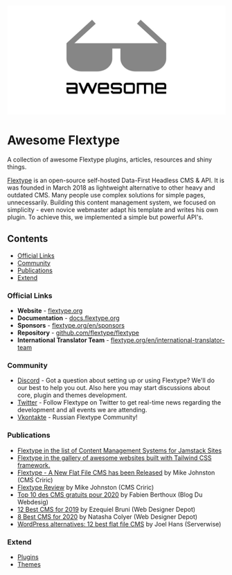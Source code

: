 ![Awesome Flextype](awesome-flextype.jpg)
# Awesome Flextype
A collection of awesome Flextype plugins, articles, resources and shiny things.

[Flextype](https://flextype.org) is an open-source self-hosted Data-First Headless CMS & API. It is was founded in March 2018 as lightweight alternative to other heavy and outdated CMS. Many people use complex solutions for simple pages, unnecessarily. Building this content management system, we focused on simplicity - even novice webmaster adapt his template and writes his own plugin. To achieve this, we implemented a simple but powerful API's.

## Contents

- [Official Links](#official-links)
- [Community](#community)
- [Publications](#publications)
- [Extend](#extend)

### Official Links
- **Website** - [flextype.org](https://flextype.org)
- **Documentation** - [docs.flextype.org](docs.flextype.org)
- **Sponsors** - [flextype.org/en/sponsors](https://flextype.org/en/sponsors)
- **Repository** - [github.com/flextype/flextype](https://github.com/flextype/flextype)
- **International Translator Team** - [flextype.org/en/international-translator-team](https://flextype.org/en/international-translator-team)

### Community
- [Discord](https://flextype.org/en/discord) - Got a question about setting up or using Flextype? We'll do our best to help you out. Also here you may start discussions about core, plugin and themes development.
- [Twitter](https://twitter.com/getflextype) - Follow Flextype on Twitter to get real-time news regarding the development and all events we are attending.
- [Vkontakte](https://vk.com/flextype) - Russian Flextype Community!

### Publications
- [Flextype in the list of Content Management Systems for Jamstack Sites](https://headlesscms.org/projects/flextype/)
- [Flextype in the gallery of awesome websites built with Tailwind CSS framework.](https://builtwithtailwind.com/site/flextype)
- [Flextype - A New Flat File CMS has been Released](https://www.cmscritic.com/flextype-a-new-flat-file-cms-has-been-released/) by Mike Johnston (CMS Criric)
- [Flextype Review](https://www.cmscritic.com/flextype-review/) by Mike Johnston (CMS Criric)
- [Top 10 des CMS gratuits pour 2020](https://www.blogduwebdesign.com/meilleurs-cms/) by Fabien Berthoux (Blog Du Webdesig)
- [12 Best CMS for 2019](https://www.webdesignerdepot.com/2019/08/12-best-cms-for-2019/) by Ezequiel Bruni (Web Designer Depot)
- [8 Best CMS for 2020](https://www.webdesignerdepot.com/2020/05/8-best-cms-for-2020/) by Natasha Colyer (Web Designer Depot)
- [WordPress alternatives: 12 best flat file CMS](https://blog.ssdnodes.com/blog/flat-file-wordpress-alternatives/) by Joel Hans (Serverwise)

### Extend
- [Plugins](https://flextype.org/en/downloads/extend/plugins)
- [Themes](https://flextype.org/en/downloads/extend/themes)
